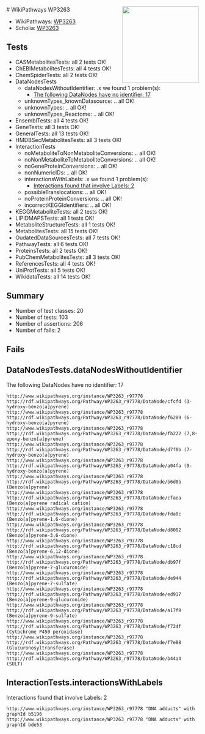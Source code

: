 <img style="float: right; width: 200px" src="https://upload.wikimedia.org/wikipedia/commons/thumb/8/83/Wplogo_with_text_500.png/640px-Wplogo_with_text_500.png" />
# WikiPathways WP3263

* WikiPathways: [WP3263](https://new.wikipathways.org/pathways/WP3263)
* Scholia: [WP3263](https://scholia.toolforge.org/wikipathways/WP3263)
## Tests
* CASMetabolitesTests: all 2 tests OK!
* ChEBIMetabolitesTests: all 4 tests OK!
* ChemSpiderTests: all 2 tests OK!
* DataNodesTests
    * dataNodesWithoutIdentifier: .x we found 1 problem(s):
        * [The following DataNodes have no identifier: 17](#8792c497)
    * unknownTypes_knownDatasource: .. all OK!
    * unknownTypes: .. all OK!
    * unknownTypes_Reactome: .. all OK!
* EnsemblTests: all 4 tests OK!
* GeneTests: all 3 tests OK!
* GeneralTests: all 13 tests OK!
* HMDBSecMetabolitesTests: all 3 tests OK!
* InteractionTests
    * noMetaboliteToNonMetaboliteConversions: .. all OK!
    * noNonMetaboliteToMetaboliteConversions: .. all OK!
    * noGeneProteinConversions: .. all OK!
    * nonNumericIDs: .. all OK!
    * interactionsWithLabels: .x we found 1 problem(s):
        * [Interactions found that involve Labels: 2](#630d2679)
    * possibleTranslocations: .. all OK!
    * noProteinProteinConversions: .. all OK!
    * incorrectKEGGIdentifiers: .. all OK!
* KEGGMetaboliteTests: all 2 tests OK!
* LIPIDMAPSTests: all 1 tests OK!
* MetaboliteStructureTests: all 1 tests OK!
* MetabolitesTests: all 15 tests OK!
* OudatedDataSourcesTests: all 7 tests OK!
* PathwayTests: all 6 tests OK!
* ProteinsTests: all 2 tests OK!
* PubChemMetabolitesTests: all 3 tests OK!
* ReferencesTests: all 4 tests OK!
* UniProtTests: all 5 tests OK!
* WikidataTests: all 14 tests OK!


## Summary

* Number of test classes: 20
* Number of tests: 103
* Number of assertions: 206
* Number of fails: 2

## Fails

<a name="8792c497" />

## DataNodesTests.dataNodesWithoutIdentifier

The following DataNodes have no identifier: 17
```
http://www.wikipathways.org/instance/WP3263_r97778 http://rdf.wikipathways.org/Pathway/WP3263_r97778/DataNode/cfcfd (3-hydroxy-benzo[a]pyrene)
http://www.wikipathways.org/instance/WP3263_r97778 http://rdf.wikipathways.org/Pathway/WP3263_r97778/DataNode/f6289 (6-hydroxy-benzo[a]pyrene)
http://www.wikipathways.org/instance/WP3263_r97778 http://rdf.wikipathways.org/Pathway/WP3263_r97778/DataNode/fb222 (7,8-epoxy-benzo[a]pyrene)
http://www.wikipathways.org/instance/WP3263_r97778 http://rdf.wikipathways.org/Pathway/WP3263_r97778/DataNode/d7f0b (7-hydroxy-benzo[a]pyrene)
http://www.wikipathways.org/instance/WP3263_r97778 http://rdf.wikipathways.org/Pathway/WP3263_r97778/DataNode/a04fa (9-hydroxy-benzo[a]pyrene)
http://www.wikipathways.org/instance/WP3263_r97778 http://rdf.wikipathways.org/Pathway/WP3263_r97778/DataNode/b6d0b (Benzo[a]pyrene)
http://www.wikipathways.org/instance/WP3263_r97778 http://rdf.wikipathways.org/Pathway/WP3263_r97778/DataNode/cfaea (Benzo[a]pyrene radical cation)
http://www.wikipathways.org/instance/WP3263_r97778 http://rdf.wikipathways.org/Pathway/WP3263_r97778/DataNode/fda0c (Benzo[a]pyrene-1,6-dione)
http://www.wikipathways.org/instance/WP3263_r97778 http://rdf.wikipathways.org/Pathway/WP3263_r97778/DataNode/d8002 (Benzo[a]pyrene-3,6-dione)
http://www.wikipathways.org/instance/WP3263_r97778 http://rdf.wikipathways.org/Pathway/WP3263_r97778/DataNode/c18cd (Benzo[a]pyrene-6,12-dione)
http://www.wikipathways.org/instance/WP3263_r97778 http://rdf.wikipathways.org/Pathway/WP3263_r97778/DataNode/db97f (Benzo[a]pyrene-7-glucuronide)
http://www.wikipathways.org/instance/WP3263_r97778 http://rdf.wikipathways.org/Pathway/WP3263_r97778/DataNode/de944 (Benzo[a]pyrene-7-sulfate)
http://www.wikipathways.org/instance/WP3263_r97778 http://rdf.wikipathways.org/Pathway/WP3263_r97778/DataNode/ed917 (Benzo[a]pyrene-9-glucuronide)
http://www.wikipathways.org/instance/WP3263_r97778 http://rdf.wikipathways.org/Pathway/WP3263_r97778/DataNode/a17f9 (Benzo[a]pyrene-9-sulfate)
http://www.wikipathways.org/instance/WP3263_r97778 http://rdf.wikipathways.org/Pathway/WP3263_r97778/DataNode/f724f (Cytochrome P450 peroxidase)
http://www.wikipathways.org/instance/WP3263_r97778 http://rdf.wikipathways.org/Pathway/WP3263_r97778/DataNode/f7e88 (Glucuronosyltransferase)
http://www.wikipathways.org/instance/WP3263_r97778 http://rdf.wikipathways.org/Pathway/WP3263_r97778/DataNode/b44a4 (SULT)
```

<a name="630d2679" />

## InteractionTests.interactionsWithLabels

Interactions found that involve Labels: 2
```
http://www.wikipathways.org/instance/WP3263_r97778 "DNA adducts" with graphId b5196
http://www.wikipathways.org/instance/WP3263_r97778 "DNA adducts" with graphId bde53
```

